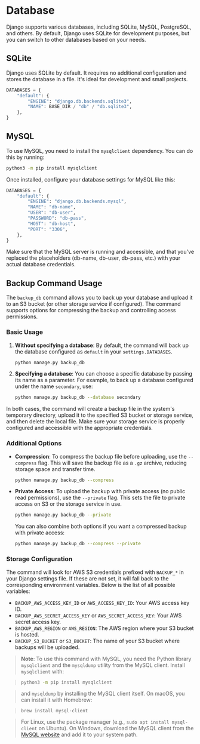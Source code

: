 # Database

Django supports various databases, including SQLite, MySQL, PostgreSQL, and others. By default, Django uses SQLite for development purposes, but you can switch to other databases based on your needs.

## SQLite

Django uses SQLite by default. It requires no additional configuration and stores the database in a file. It's ideal for development and small projects.

```python
DATABASES = {
    "default": {
        "ENGINE": "django.db.backends.sqlite3",
        "NAME": BASE_DIR / "db" / "db.sqlite3",
    },
}
```

## MySQL

To use MySQL, you need to install the `mysqlclient` dependency. You can do this by running:

```bash
python3 -m pip install mysqlclient
```

Once installed, configure your database settings for MySQL like this:

```python
DATABASES = {
    "default": {
        "ENGINE": "django.db.backends.mysql",
        "NAME": "db-name",
        "USER": "db-user",
        "PASSWORD": "db-pass",
        "HOST": "db-host",
        "PORT": "3306",
    },
}
```

Make sure that the MySQL server is running and accessible, and that you've replaced the placeholders (db-name, db-user, db-pass, etc.) with your actual database credentials.

## Backup Command Usage

The `backup_db` command allows you to back up your database and upload it to an S3 bucket (or other storage service if configured). The command supports options for compressing the backup and controlling access permissions.

### Basic Usage

1. **Without specifying a database**: By default, the command will back up the database configured as `default` in your `settings.DATABASES`.

   ```bash
   python manage.py backup_db
   ```

2. **Specifying a database**: You can choose a specific database by passing its name as a parameter. For example, to back up a database configured under the name `secondary`, use:

   ```bash
   python manage.py backup_db --database secondary
   ```

In both cases, the command will create a backup file in the system's temporary directory, upload it to the specified S3 bucket or storage service, and then delete the local file. Make sure your storage service is properly configured and accessible with the appropriate credentials.

### Additional Options

- **Compression**: To compress the backup file before uploading, use the `--compress` flag. This will save the backup file as a `.gz` archive, reducing storage space and transfer time.

  ```bash
  python manage.py backup_db --compress
  ```

- **Private Access**: To upload the backup with private access (no public read permissions), use the `--private` flag. This sets the file to private access on S3 or the storage service in use.

  ```bash
  python manage.py backup_db --private
  ```

  You can also combine both options if you want a compressed backup with private access:

  ```bash
  python manage.py backup_db --compress --private
  ```

### Storage Configuration

The command will look for AWS S3 credentials prefixed with `BACKUP_*` in your Django settings file. If these are not set, it will fall back to the corresponding environment variables. Below is the list of all possible variables:

- `BACKUP_AWS_ACCESS_KEY_ID` or `AWS_ACCESS_KEY_ID`: Your AWS access key ID.
- `BACKUP_AWS_SECRET_ACCESS_KEY` or `AWS_SECRET_ACCESS_KEY`: Your AWS secret access key.
- `BACKUP_AWS_REGION` or `AWS_REGION`: The AWS region where your S3 bucket is hosted.
- `BACKUP_S3_BUCKET` or `S3_BUCKET`: The name of your S3 bucket where backups will be uploaded.

> **Note**: To use this command with MySQL, you need the Python library `mysqlclient` and the `mysqldump` utility from the MySQL client. Install `mysqlclient` with:

> ```bash
> python3 -m pip install mysqlclient
> ```

> and `mysqldump` by installing the MySQL client itself. On macOS, you can install it with Homebrew:

> ```
> brew install mysql-client
> ```

> For Linux, use the package manager (e.g., `sudo apt install mysql-client` on Ubuntu). On Windows, download the MySQL client from the [MySQL website](https://dev.mysql.com/downloads/mysql/) and add it to your system path.
